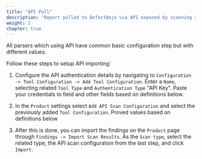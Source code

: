 ```yaml
---
title: "API Pull"
description: "Report pulled to DefectDojo via API exposed by scanning service"
weight: 2
chapter: true
---
```

All parsers which using API have common basic configuration step but with different values.

Follow these steps to setup API importing:

1.  Configure the API authentication details by navigating to
    `Configuration -> Tool Configuration -> Add Tool Configuration`. Enter a `Name`,
    selecting related `Tool Type` and `Authentication Type` "API Key". Paste your credentials to field
    and other fields based on definitions below.

2.  In the `Product` settings select `Add API Scan Configuration` and select the
    previously added `Tool Configuration`. Proved values based on definitions below

3.  After this is done, you can import the findings on the `Product` page through
    `Findings -> Import Scan Results`. As the `Scan type`, select the related type,
    the API scan configuration from the last step, and click `Import`.
